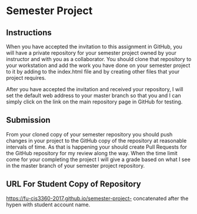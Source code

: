 # Semester Project
## Instructions
When you have accepted the invitation to this assignment in GitHub, you will have a private repository for your semester project owned by your instructor and with you as a collaborator. You should clone that repository to your workstation and add the work you have done on your semester project to it by adding to the index.html file and by creating other files that your project requires.  

After you have accepted the invitation and received your repository, I will set the default web address to your master branch so that you and I can simply click on the link on the main repository page in GitHub for testing. 
## Submission
From your cloned copy of your semester repository you should push changes in your project to the GitHub copy of the repository at reasonable intervals of time. As that is happening your should create Pull Requests for the GitHub repository for my review along the way. When the time limit come for your completing the project I will give a grade based on what I see in the master branch of your semester project repository.
## URL For Student Copy of Repository
https://fu-cis3360-2017.github.io/semester-project- concatenated after the hypen with student account name.
